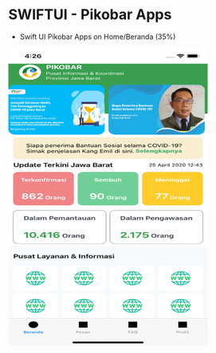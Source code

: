# SWIFTUI - Pikobar Apps
- Swift UI Pikobar Apps on Home/Beranda (35%)
<img src="/pikobar-swift-ui.png" width="400" height="600">
